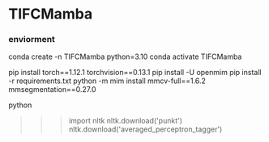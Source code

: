 # TIFCMamba
### enviorment
conda create -n TIFCMamba python=3.10
conda activate TIFCMamba

pip install torch==1.12.1 torchvision==0.13.1
pip install -U openmim
pip install -r requirements.txt
python -m mim install mmcv-full==1.6.2 mmsegmentation==0.27.0

python
>>> import nltk
>>> nltk.download('punkt')
>>> nltk.download('averaged_perceptron_tagger')
